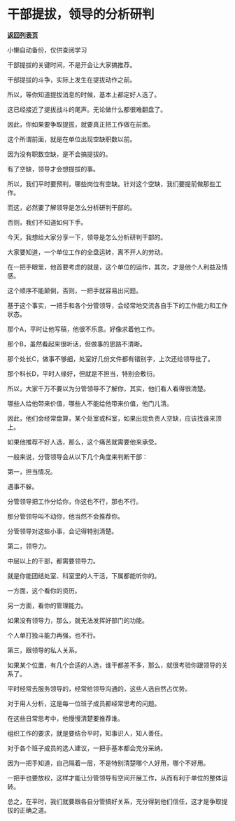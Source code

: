 # 干部提拔，领导的分析研判

[**返回列表页**](/gzh/费曼的小茶馆)

小懒自动备份，仅供查阅学习

干部提拔的关键时间，不是开会让大家搞推荐。

  

干部提拔的斗争，实际上发生在提拔动作之前。

  

所以，等你知道提拔消息的时候，基本上都定好人选了。

  

这已经接近了提拔战斗的尾声。无论做什么都很难翻盘了。

  

因此，你如果要争取提拔，就要真正把工作做在前面。

  

这个所谓前面，就是在单位出现空缺职数以前。

  

因为没有职数空缺，是不会搞提拔的。

  

有了空缺，领导才会想提拔的事。

  

所以，我们平时要预判，哪些岗位有空缺。针对这个空缺，我们要提前做那些工作。

  

而这，必然要了解领导是怎么分析研判干部的。

  

否则，我们不知道如何下手。

  

今天，我想给大家分享一下，领导是怎么分析研判干部的。

  

大家要知道，一个单位工作的全盘运转，离不开人的劳动。

  

在一把手眼里，他首要考虑的就是，这个单位的运作，其次，才是他个人利益及情感。

  

这个顺序不能颠倒，否则，一把手就容易出问题。

  

基于这个事实，一把手和各个分管领导，会经常地交流各自手下的工作能力和工作状态。

  

那个A，平时让他写稿，他很不乐意。好像求着他工作。

  

那个B，虽然看起来很听话，但做事的思路不清晰。

  

那个处长C，做事不够细，处室好几份文件都有错别字，上次还给领导批了。

  

那个科长D，平时人缘好，但就是不担当，特别会敷衍。

  

所以，大家千万不要以为分管领导不了解你，其实，他们看人看得很清楚。

  

哪些人给他带来价值，哪些人不能给他带来价值，他门儿清。

  

因此，他们会经常盘算，某个处室或科室，如果出现负责人空缺，应该找谁来顶上。

  

如果他推荐不好人选，那么，这个痛苦就需要他来承受。

  

一般来说，分管领导会从以下几个角度来判断干部：

  

第一，担当情况。

  

遇事不躲。

  

分管领导把工作分给你，你这也不行，那也不行。

  

那分管领导叫不动你，他当然不会推荐你。

  

分管领导对这些小事，会记得特别清楚。

  

第二，领导力。

  

中层以上的干部，都需要领导力。

  

就是你能团结处室、科室里的人干活，下属都能听你的。

  

一方面，这个看你的资历。

  

另一方面，看你的管理能力。

  

如果没有领导力，那么，就无法发挥好部门的功能。

  

个人单打独斗能力再强，也不行。

  

第三，跟领导的私人关系。

  

如果某个位置，有几个合适的人选，谁干都差不多，那么，就很考验你跟领导的关系了。

  

平时经常去服务领导的，经常给领导沟通的，这些人选自然占优势。

  

对于用人分析，这是每一位班子成员都经常思考的问题。

  

在这些日常思考中，他慢慢清楚要推荐谁。

  

组织工作的要求，就是要结合平时，知事识人，知人善任。

  

对于各个班子成员的选人建议，一把手基本都会充分采纳。

  

因为一把手知道，自己隔着一层，不是特别清楚哪个人好用，哪个不好用。

  

一把手也要放权，这样才能让分管领导有空间开展工作，从而有利于单位的整体运转。

  

总之，在平时，我们就要跟各自分管搞好关系，充分得到他们信任，这才是争取提拔的正确之道。

